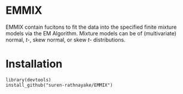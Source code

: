 # EMMIX

EMMIX contain fucitons to fit the data into the specified finite mixture models via the EM Algorithm. 
Mixture models can be of (multivariate) normal, *t-*, skew normal, or skew *t-* distributions.


# Installation 

```
library(devtools)
install_github("suren-rathnayake/EMMIX")
```
